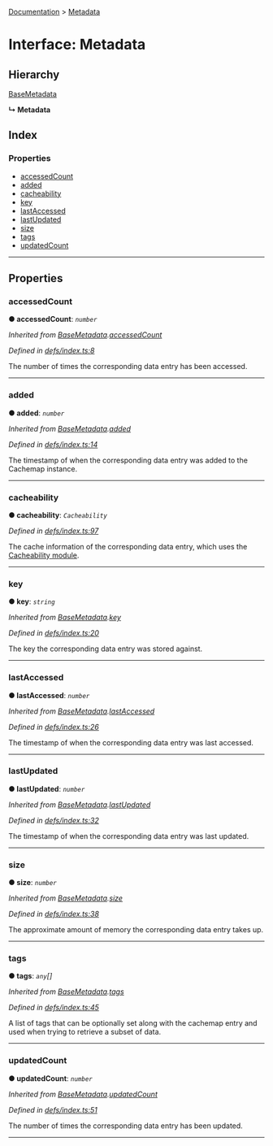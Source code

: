 [Documentation](../README.md) > [Metadata](../interfaces/metadata.md)

# Interface: Metadata

## Hierarchy

 [BaseMetadata](basemetadata.md)

**↳ Metadata**

## Index

### Properties

* [accessedCount](metadata.md#accessedcount)
* [added](metadata.md#added)
* [cacheability](metadata.md#cacheability)
* [key](metadata.md#key)
* [lastAccessed](metadata.md#lastaccessed)
* [lastUpdated](metadata.md#lastupdated)
* [size](metadata.md#size)
* [tags](metadata.md#tags)
* [updatedCount](metadata.md#updatedcount)

---

## Properties

<a id="accessedcount"></a>

###  accessedCount

**● accessedCount**: *`number`*

*Inherited from [BaseMetadata](basemetadata.md).[accessedCount](basemetadata.md#accessedcount)*

*Defined in [defs/index.ts:8](https://github.com/badbatch/cachemap/blob/b7556b3/packages/core/src/defs/index.ts#L8)*

The number of times the corresponding data entry has been accessed.

___
<a id="added"></a>

###  added

**● added**: *`number`*

*Inherited from [BaseMetadata](basemetadata.md).[added](basemetadata.md#added)*

*Defined in [defs/index.ts:14](https://github.com/badbatch/cachemap/blob/b7556b3/packages/core/src/defs/index.ts#L14)*

The timestamp of when the corresponding data entry was added to the Cachemap instance.

___
<a id="cacheability"></a>

###  cacheability

**● cacheability**: *`Cacheability`*

*Defined in [defs/index.ts:97](https://github.com/badbatch/cachemap/blob/b7556b3/packages/core/src/defs/index.ts#L97)*

The cache information of the corresponding data entry, which uses the [Cacheability module](https://github.com/dylanaubrey/cacheability).

___
<a id="key"></a>

###  key

**● key**: *`string`*

*Inherited from [BaseMetadata](basemetadata.md).[key](basemetadata.md#key)*

*Defined in [defs/index.ts:20](https://github.com/badbatch/cachemap/blob/b7556b3/packages/core/src/defs/index.ts#L20)*

The key the corresponding data entry was stored against.

___
<a id="lastaccessed"></a>

###  lastAccessed

**● lastAccessed**: *`number`*

*Inherited from [BaseMetadata](basemetadata.md).[lastAccessed](basemetadata.md#lastaccessed)*

*Defined in [defs/index.ts:26](https://github.com/badbatch/cachemap/blob/b7556b3/packages/core/src/defs/index.ts#L26)*

The timestamp of when the corresponding data entry was last accessed.

___
<a id="lastupdated"></a>

###  lastUpdated

**● lastUpdated**: *`number`*

*Inherited from [BaseMetadata](basemetadata.md).[lastUpdated](basemetadata.md#lastupdated)*

*Defined in [defs/index.ts:32](https://github.com/badbatch/cachemap/blob/b7556b3/packages/core/src/defs/index.ts#L32)*

The timestamp of when the corresponding data entry was last updated.

___
<a id="size"></a>

###  size

**● size**: *`number`*

*Inherited from [BaseMetadata](basemetadata.md).[size](basemetadata.md#size)*

*Defined in [defs/index.ts:38](https://github.com/badbatch/cachemap/blob/b7556b3/packages/core/src/defs/index.ts#L38)*

The approximate amount of memory the corresponding data entry takes up.

___
<a id="tags"></a>

###  tags

**● tags**: *`any`[]*

*Inherited from [BaseMetadata](basemetadata.md).[tags](basemetadata.md#tags)*

*Defined in [defs/index.ts:45](https://github.com/badbatch/cachemap/blob/b7556b3/packages/core/src/defs/index.ts#L45)*

A list of tags that can be optionally set along with the cachemap entry and used when trying to retrieve a subset of data.

___
<a id="updatedcount"></a>

###  updatedCount

**● updatedCount**: *`number`*

*Inherited from [BaseMetadata](basemetadata.md).[updatedCount](basemetadata.md#updatedcount)*

*Defined in [defs/index.ts:51](https://github.com/badbatch/cachemap/blob/b7556b3/packages/core/src/defs/index.ts#L51)*

The number of times the corresponding data entry has been updated.

___

